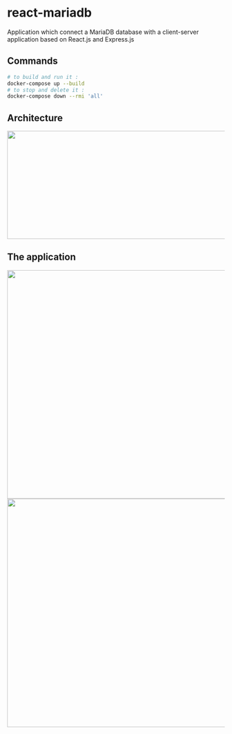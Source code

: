 # react-mariadb

Application which connect a MariaDB database with a client-server application based on React.js and Express.js

## Commands

```bash
# to build and run it :
docker-compose up --build
# to stop and delete it :
docker-compose down --rmi 'all'
```

## Architecture

<div align="center">
  <img src="https://github.com/maxgfr/react-mariadb/blob/master/screenshots/architecture.png" height="250" width="800"/>
</div>

## The application

<div align="center">
  <img src="https://github.com/maxgfr/react-mariadb/blob/master/screenshots/home.png" height="528,75" width="940"/>
  <img src="https://github.com/maxgfr/react-mariadb/blob/master/screenshots/add.png" height="528,75" width="940"/>
</div>
